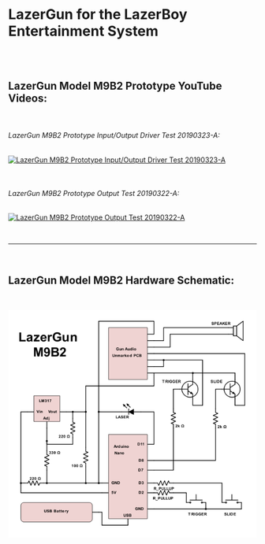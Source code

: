 # LazerGun for the LazerBoy Entertainment System
<br /><br />





## LazerGun Model M9B2 Prototype YouTube Videos:
<br />



###### LazerGun M9B2 Prototype Input/Output Driver Test 20190323-A:

[![LazerGun M9B2 Prototype Input/Output Driver Test 20190323-A](https://img.youtube.com/vi/njftzG4w6X8/0.jpg)](https://www.youtube.com/watch?v=njftzG4w6X8 "LazerGun M9B2 Prototype Input/Output Driver Test 20190323-A")

<br />


###### LazerGun M9B2 Prototype Output Test 20190322-A:

[![LazerGun M9B2 Prototype Output Test 20190322-A](https://img.youtube.com/vi/ZVAvvredhDk/0.jpg)](https://www.youtube.com/watch?v=ZVAvvredhDk "LazerGun M9B2 Prototype Output Test 20190322-A")


<br /><hr /><br />

## LazerGun Model M9B2 Hardware Schematic:
<br />

![LazerGun Model M9B2 Hardware Schematic](https://github.com/lazerboy-entertainment-system/lazergun/blob/master/M9B2/hardware_schematic/Schematic-LazerGun-M9B2.png "LazerGun Model M9B2 Hardware Schematic")
